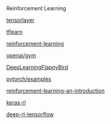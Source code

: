 
<html>
Reinforcement Learning

</html>



[tensorlayer](https://github.com/zsdonghao/tensorlayer)

[tflearn](http://tflearn.org/examples/)

[reinforcement-learning](https://github.com/dennybritz/reinforcement-learning)

[openai/gym](https://github.com/openai/gym)

[DeepLearningFlappyBird](https://github.com/yenchenlin/DeepLearningFlappyBird)

[pytorch/examples](https://github.com/pytorch/examples)

[reinforcement-learning-an-introduction](https://github.com/ShangtongZhang/reinforcement-learning-an-introduction)

[keras-rl](https://github.com/matthiasplappert/keras-rl)

[deep-rl-tensorflow](https://github.com/carpedm20/deep-rl-tensorflow)